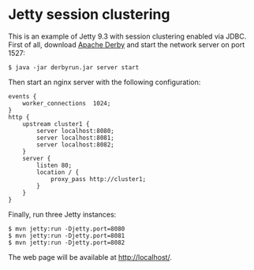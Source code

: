 Jetty session clustering
========================

This is an example of Jetty 9.3 with session clustering enabled via JDBC.
First of all, download [Apache Derby][1] and start the network server on port 1527:

	$ java -jar derbyrun.jar server start

Then start an nginx server with the following configuration:

	events {
	    worker_connections  1024;
	}
	http {
	    upstream cluster1 {
	        server localhost:8080;
	        server localhost:8081;
	        server localhost:8082;
	    }
	    server {
	        listen 80;
	        location / {
	            proxy_pass http://cluster1;
	        }
	    }
	}

Finally, run three Jetty instances:

	$ mvn jetty:run -Djetty.port=8080
	$ mvn jetty:run -Djetty.port=8081
	$ mvn jetty:run -Djetty.port=8082

The web page will be available at <http://localhost/>.

  [1]: http://db.apache.org/derby/derby_downloads.html
